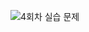 ![4회차 실습 문제](https://user-images.githubusercontent.com/101866090/216031867-948607f5-856b-4adc-9ed9-1581a35af743.png)
